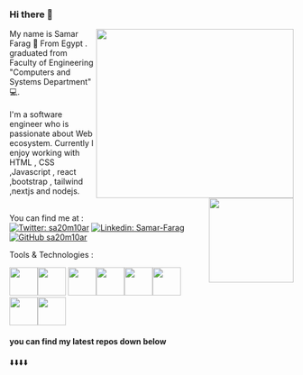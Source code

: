 ### Hi there 👋  


  <img align='right' src="https://media.giphy.com/media/RLsfgZfNGJ3fzlMXdV/giphy.gif" width="350" height="300">
  <img align='right' src="https://media2.giphy.com/media/v1.Y2lkPTc5MGI3NjExb2ltejBya2hmZ3VzZXA4aXhkY2FzdXhhaXdiajFjMXMwaHUyYzFqcyZlcD12MV9pbnRlcm5hbF9naWZfYnlfaWQmY3Q9cw/4CT0HDGW75DSDOdxZR/giphy.gif" width="150" height="150">
  

<div width="200" height="300">My name is Samar Farag 👩 From Egypt . 
graduated from Faculty of Engineering "Computers and Systems Department"  💻.</div>
<br>

<div width="200" height="200">I'm a software engineer who is passionate about Web ecosystem. Currently I enjoy working with HTML , CSS ,Javascript , react ,bootstrap , tailwind ,nextjs and nodejs. </div>
<br>


You can find me at :</br>
[![Twitter: sa20m10ar](https://img.shields.io/twitter/follow/sa20m10ar?style=social)](https://twitter.com/sa20m10ar)
[![Linkedin: Samar-Farag](https://img.shields.io/badge/-SamarFarag-blue?style=flat-square&logo=Linkedin&logoColor=white&link=https://www.linkedin.com/in/samar-farag/)](https://www.linkedin.com/in/samar-farag/)
[![GitHub sa20m10ar](https://img.shields.io/github/followers/sa20m10ar?label=follow&style=social)](https://github.com/sa20m10ar)

Tools & Technologies :</br>
<p align="left">
 <img src="https://media0.giphy.com/media/v1.Y2lkPTc5MGI3NjExMzg0c3oxZ3ptbXJ0dW9qNmkybjNqampvNTl6cDJzbDRvenl5MTl5NiZlcD12MV9pbnRlcm5hbF9naWZfYnlfaWQmY3Q9cw/XAxylRMCdpbEWUAvr8/giphy.gif" width="50"><img src="https://media0.giphy.com/media/v1.Y2lkPTc5MGI3NjExdmw1aWM3aG9tdmlxNnBjb2o1MHk1bHdyM2UydzNoang2NDZ1bWV4ayZlcD12MV9pbnRlcm5hbF9naWZfYnlfaWQmY3Q9cw/fsEaZldNC8A1PJ3mwp/giphy.gif" width="50"> <img src="https://media3.giphy.com/media/kdFc8fubgS31b8DsVu/giphy.webp" width="50"><img src="https://media3.giphy.com/media/ln7z2eWriiQAllfVcn/200w.webp" width="50"><img src="https://i.giphy.com/media/eNAsjO55tPbgaor7ma/200w.webp" width="50"><img src="https://i.giphy.com/media/IdyAQJVN2kVPNUrojM/200.webp" width="50"><img src="https://media2.giphy.com/media/v1.Y2lkPTc5MGI3NjExZzdwdWNoZ212M2E5cHNqbTAxazMwdHZhOHNqdWtwMnRvNWd2cWRtMCZlcD12MV9pbnRlcm5hbF9naWZfYnlfaWQmY3Q9cw/Sr8xDpMwVKOHUWDVRD/giphy.gif" width="50"><img src="https://media3.giphy.com/media/v1.Y2lkPTc5MGI3NjExZ3Zycm42bTVoZHZhaXhiMDNtd3k5ZjJ6cTVvMHM2ZGszZXhteWw1YiZlcD12MV9pbnRlcm5hbF9naWZfYnlfaWQmY3Q9cw/kH1DBkPNyZPOk0BxrM/giphy.gif" width="50">
  







<h4>you can find my latest repos down below</h4> ⬇️⬇️⬇️⬇️ 



<!--
**sa20m10ar/sa20m10ar** is a ✨ _special_ ✨ repository because its `README.md` (this file) appears on your GitHub profile.

Here are some ideas to get you started:

- 🔭 I’m currently working on ...
- 🌱 I’m currently learning ...
- 👯 I’m looking to collaborate on ...
- 🤔 I’m looking for help with ...
- 💬 Ask me about ...
- 📫 How to reach me: ...
- 😄 Pronouns: ...
- ⚡ Fun fact: ...
-->
